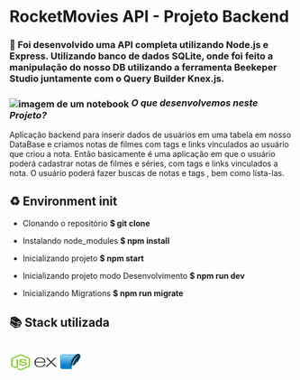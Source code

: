 # **RocketMovies API - Projeto Backend**

### 📌 Foi desenvolvido uma API completa utilizando Node.js e Express.  Utilizando banco de dados SQLite, onde foi feito a manipulação do nosso DB utilizando a ferramenta **Beekeper Studio** juntamente com o **Query Builder Knex.js**.

### <img src="https://imgur.com/VhTBbHg.png" alt="imagem de um notebook" align="center" width="30px"> _**O que desenvolvemos neste Projeto?**_

  Aplicação backend para inserir dados de usuários em uma tabela em nosso DataBase e criamos notas de filmes com tags e links vinculados ao usuário que criou a nota. Então basicamente é uma aplicação em que o usuário poderá cadastrar notas de filmes e séries, com tags e links vinculados a nota. O usuário poderá fazer buscas de notas e tags , bem como lista-las.

## ♻️ Environment init

- Clonando o repositório
  **$ git clone**

- Instalando node_modules
  **$ npm install**

- Inicializando projeto
  **$ npm start**

- Inicializando projeto modo Desenvolvimento
  **$ npm run dev**

- Inicializando Migrations
  **$ npm run migrate**

## 📚 Stack utilizada

<div style="display: inline_block"><br>
  <img align="center" alt="RodrigoLuigi-Node" height="30" width="40" src="https://raw.githubusercontent.com/devicons/devicon/master/icons/nodejs/nodejs-plain.svg">
  <img align="center" alt="Rodrigo-Express" height="30" width="40" src="https://raw.githubusercontent.com/devicons/devicon/master/icons/express/express-original.svg">
  <img align="center" alt="RodrigoLuigi-SQLite" height="30" width="40" src="https://raw.githubusercontent.com/devicons/devicon/master/icons/sqlite/sqlite-original.svg">
</div>